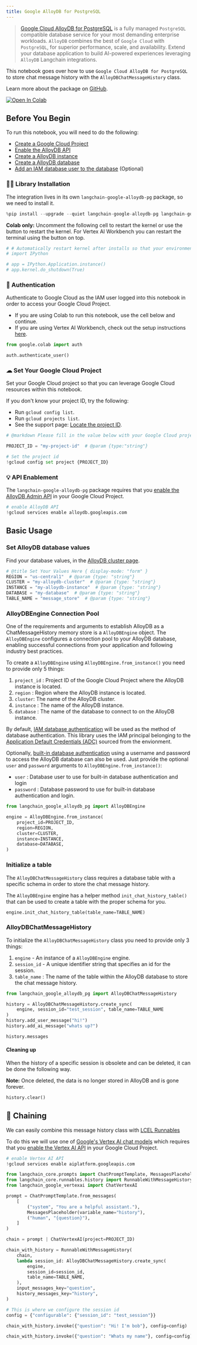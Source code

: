 ```yaml
---
title: Google AlloyDB for PostgreSQL
---
```


> [Google Cloud AlloyDB for PostgreSQL](https://cloud.google.com/alloydb) is a fully managed `PostgreSQL` compatible database service for your most demanding enterprise workloads. `AlloyDB` combines the best of `Google Cloud` with `PostgreSQL`, for superior performance, scale, and availability. Extend your database application to build AI-powered experiences leveraging `AlloyDB` Langchain integrations.

This notebook goes over how to use `Google Cloud AlloyDB for PostgreSQL` to store chat message history with the `AlloyDBChatMessageHistory` class.

Learn more about the package on [GitHub](https://github.com/googleapis/langchain-google-alloydb-pg-python/).

[![Open In Colab](https://colab.research.google.com/assets/colab-badge.svg)](https://colab.research.google.com/github/googleapis/langchain-google-alloydb-pg-python/blob/main/docs/chat_message_history.ipynb)

## Before You Begin

To run this notebook, you will need to do the following:

* [Create a Google Cloud Project](https://developers.google.com/workspace/guides/create-project)
* [Enable the AlloyDB API](https://console.cloud.google.com/flows/enableapi?apiid=alloydb.googleapis.com)
* [Create a AlloyDB instance](https://cloud.google.com/alloydb/docs/instance-primary-create)
* [Create a AlloyDB database](https://cloud.google.com/alloydb/docs/database-create)
* [Add an IAM database user to the database](https://cloud.google.com/alloydb/docs/manage-iam-authn) (Optional)

### 🦜🔗 Library Installation

The integration lives in its own `langchain-google-alloydb-pg` package, so we need to install it.

```python
%pip install --upgrade --quiet langchain-google-alloydb-pg langchain-google-vertexai
```

**Colab only:** Uncomment the following cell to restart the kernel or use the button to restart the kernel. For Vertex AI Workbench you can restart the terminal using the button on top.

```python
# # Automatically restart kernel after installs so that your environment can access the new packages
# import IPython

# app = IPython.Application.instance()
# app.kernel.do_shutdown(True)
```

### 🔐 Authentication

Authenticate to Google Cloud as the IAM user logged into this notebook in order to access your Google Cloud Project.

* If you are using Colab to run this notebook, use the cell below and continue.
* If you are using Vertex AI Workbench, check out the setup instructions [here](https://github.com/GoogleCloudPlatform/generative-ai/tree/main/setup-env).

```python
from google.colab import auth

auth.authenticate_user()
```

### ☁ Set Your Google Cloud Project

Set your Google Cloud project so that you can leverage Google Cloud resources within this notebook.

If you don't know your project ID, try the following:

* Run `gcloud config list`.
* Run `gcloud projects list`.
* See the support page: [Locate the project ID](https://support.google.com/googleapi/answer/7014113).

```python
# @markdown Please fill in the value below with your Google Cloud project ID and then run the cell.

PROJECT_ID = "my-project-id"  # @param {type:"string"}

# Set the project id
!gcloud config set project {PROJECT_ID}
```

### 💡 API Enablement

The `langchain-google-alloydb-pg` package requires that you [enable the AlloyDB Admin API](https://console.cloud.google.com/flows/enableapi?apiid=alloydb.googleapis.com) in your Google Cloud Project.

```python
# enable AlloyDB API
!gcloud services enable alloydb.googleapis.com
```

## Basic Usage

### Set AlloyDB database values

Find your database values, in the [AlloyDB cluster page](https://console.cloud.google.com/alloydb?_ga=2.223735448.2062268965.1707700487-2088871159.1707257687).

```python
# @title Set Your Values Here { display-mode: "form" }
REGION = "us-central1"  # @param {type: "string"}
CLUSTER = "my-alloydb-cluster"  # @param {type: "string"}
INSTANCE = "my-alloydb-instance"  # @param {type: "string"}
DATABASE = "my-database"  # @param {type: "string"}
TABLE_NAME = "message_store"  # @param {type: "string"}
```

### AlloyDBEngine Connection Pool

One of the requirements and arguments to establish AlloyDB as a ChatMessageHistory memory store is a `AlloyDBEngine` object. The `AlloyDBEngine`  configures a connection pool to your AlloyDB database, enabling successful connections from your application and following industry best practices.

To create a `AlloyDBEngine` using `AlloyDBEngine.from_instance()` you need to provide only 5 things:

1. `project_id` : Project ID of the Google Cloud Project where the AlloyDB instance is located.
1. `region` : Region where the AlloyDB instance is located.
1. `cluster`: The name of the AlloyDB cluster.
1. `instance` : The name of the AlloyDB instance.
1. `database` : The name of the database to connect to on the AlloyDB instance.

By default, [IAM database authentication](https://cloud.google.com/alloydb/docs/manage-iam-authn) will be used as the method of database authentication. This library uses the IAM principal belonging to the [Application Default Credentials (ADC)](https://cloud.google.com/docs/authentication/application-default-credentials) sourced from the envionment.

Optionally, [built-in database authentication](https://cloud.google.com/alloydb/docs/database-users/about) using a username and password to access the AlloyDB database can also be used. Just provide the optional `user` and `password` arguments to `AlloyDBEngine.from_instance()`:

* `user` : Database user to use for built-in database authentication and login
* `password` : Database password to use for built-in database authentication and login.

```python
from langchain_google_alloydb_pg import AlloyDBEngine

engine = AlloyDBEngine.from_instance(
    project_id=PROJECT_ID,
    region=REGION,
    cluster=CLUSTER,
    instance=INSTANCE,
    database=DATABASE,
)
```

### Initialize a table

The `AlloyDBChatMessageHistory` class requires a database table with a specific schema in order to store the chat message history.

The `AlloyDBEngine` engine has a helper method `init_chat_history_table()` that can be used to create a table with the proper schema for you.

```python
engine.init_chat_history_table(table_name=TABLE_NAME)
```

### AlloyDBChatMessageHistory

To initialize the `AlloyDBChatMessageHistory` class you need to provide only 3 things:

1. `engine` - An instance of a `AlloyDBEngine` engine.
1. `session_id` - A unique identifier string that specifies an id for the session.
1. `table_name` : The name of the table within the AlloyDB database to store the chat message history.

```python
from langchain_google_alloydb_pg import AlloyDBChatMessageHistory

history = AlloyDBChatMessageHistory.create_sync(
    engine, session_id="test_session", table_name=TABLE_NAME
)
history.add_user_message("hi!")
history.add_ai_message("whats up?")
```

```python
history.messages
```

#### Cleaning up

When the history of a specific session is obsolete and can be deleted, it can be done the following way.

**Note:** Once deleted, the data is no longer stored in AlloyDB and is gone forever.

```python
history.clear()
```

## 🔗 Chaining

We can easily combine this message history class with [LCEL Runnables](/oss/how-to/message_history)

To do this we will use one of [Google's Vertex AI chat models](/oss/integrations/chat/google_vertex_ai_palm) which requires that you [enable the Vertex AI API](https://console.cloud.google.com/flows/enableapi?apiid=aiplatform.googleapis.com) in your Google Cloud Project.

```python
# enable Vertex AI API
!gcloud services enable aiplatform.googleapis.com
```

```python
from langchain_core.prompts import ChatPromptTemplate, MessagesPlaceholder
from langchain_core.runnables.history import RunnableWithMessageHistory
from langchain_google_vertexai import ChatVertexAI
```

```python
prompt = ChatPromptTemplate.from_messages(
    [
        ("system", "You are a helpful assistant."),
        MessagesPlaceholder(variable_name="history"),
        ("human", "{question}"),
    ]
)

chain = prompt | ChatVertexAI(project=PROJECT_ID)
```

```python
chain_with_history = RunnableWithMessageHistory(
    chain,
    lambda session_id: AlloyDBChatMessageHistory.create_sync(
        engine,
        session_id=session_id,
        table_name=TABLE_NAME,
    ),
    input_messages_key="question",
    history_messages_key="history",
)
```

```python
# This is where we configure the session id
config = {"configurable": {"session_id": "test_session"}}
```

```python
chain_with_history.invoke({"question": "Hi! I'm bob"}, config=config)
```

```python
chain_with_history.invoke({"question": "Whats my name"}, config=config)
```
